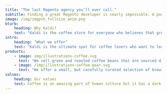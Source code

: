 ```yaml
---
title: "The last Magento agency you’ll ever call."
subtitle: Finding a great Magento developer is nearly impossible. A poor developer will cost you money, energy, and sleep. There is a better way, where only the best developers deliver quality results and communicate them consistently. Let us show you!
image: /img/imgpsh_fullsize_anim.png
blurb:
    heading: Why Kaldi?
    text: "Kaldi is the coffee store for everyone who believes that great coffee shouldn't just taste good, it should do good too. We source all of our beans directly from small scale sustainable farmers and make sure part of the profits are reinvested in their communities."
intro:
    heading: "What we offer"
    text: "Kaldi is the ultimate spot for coffee lovers who want to learn about their java’s origin and support the farmers that grew it. We take coffee production, roasting and brewing seriously and we’re glad to pass that knowledge to anyone."
products:
    - image: img/illustrations-coffee.svg
      text: "We sell green and roasted coffee beans that are sourced directly from independent farmers and farm cooperatives. We’re proud to offer a variety of coffee beans grown with great care for the environment and local communities. Check our post or contact us directly for current availability."
    - image: /img/illustrations-coffee-gear.svg
      text: "We offer a small, but carefully curated selection of brewing gear and tools for every taste and experience level. No matter if you roast your own beans or just bought your first french press, you’ll find a gadget to fall in love with in our shop."
values:
    heading: Our values
    text: Coffee is an amazing part of human culture but it has a dark side too – one of colonialism and mindless abuse of natural resources and human lives. We want to turn this around and return the coffee trade to the drink’s exhilarating, empowering and unifying nature.
---
```


